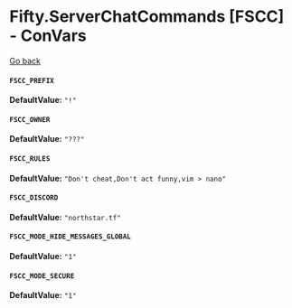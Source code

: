 # Fifty.ServerChatCommands [FSCC] - ConVars
[Go back](./docs_index.md)

#### `FSCC_PREFIX`
**DefaultValue:** `"!"`

#### `FSCC_OWNER`
**DefaultValue:** `"???"`

#### `FSCC_RULES`
**DefaultValue:** `"Don't cheat,Don't act funny,vim > nano"`

#### `FSCC_DISCORD`
**DefaultValue:** `"northstar.tf"`

#### `FSCC_MODE_HIDE_MESSAGES_GLOBAL`
**DefaultValue:** `"1"`

#### `FSCC_MODE_SECURE`
**DefaultValue:** `"1"`

